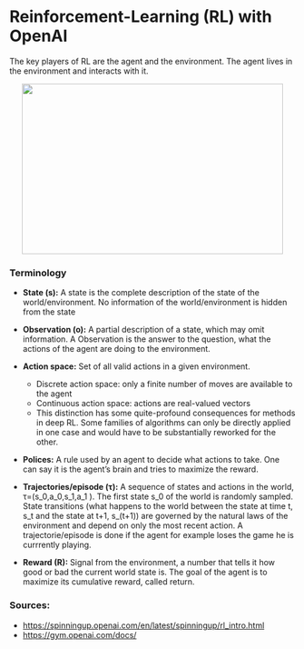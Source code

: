 # Reinforcement-Learning (RL) with OpenAI
The key players of RL are the agent and the environment. The agent lives in the environment and interacts with it.


<p align="center">
  <img width="460" height="300" src="https://user-images.githubusercontent.com/75802671/131371250-4bbf68b6-3f76-4453-b67f-51de153afc49.png">
</p>

### Terminology

- **State (s):** A state is the complete description of the state of the world/environment. No information of the world/environment is hidden from the state

- **Observation (o):** A partial description of a state, which may omit information. A Observation is the answer to the question, what the actions of the agent are doing to the                                environment.

- **Action space:** Set of all valid actions in a given environment.
  - Discrete action space: only a finite number of moves are available to the agent
  - Continuous action space: actions are real-valued vectors 
  - This distinction has some quite-profound consequences for methods in deep RL. Some families of algorithms can only be directly applied in one case and would have to be        substantially reworked for the other.

- **Polices:** A rule used by an agent to decide what actions to take. One can say it is the agent’s brain and tries to maximize the reward.

- **Trajectories/episode (τ):** A sequence of states and actions in the world, τ=(s_0,a_0,s_1,a_1 ).
                                The first state s_0 of the world is randomly sampled. State transitions (what happens to the world between the state at time t, s_t and the state at t+1,                                 s_(t+1)) are governed by the natural laws of the environment and depend on only the most recent action. 
                                A trajectorie/episode is done if the agent for example loses the game he is currrently playing. 

- **Reward (R):** Signal from the environment, a number that tells it how good or bad the current world state is. The goal of the agent is to maximize its cumulative reward, called                       return.


### Sources: 
- https://spinningup.openai.com/en/latest/spinningup/rl_intro.html
- https://gym.openai.com/docs/

